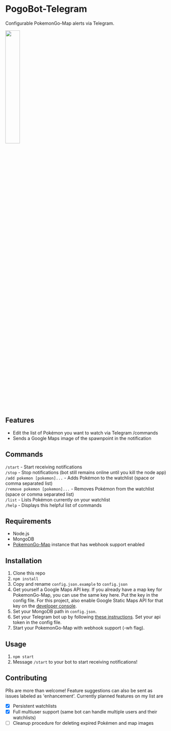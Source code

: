 PogoBot-Telegram
================

Configurable PokemonGo-Map alerts via Telegram.

<img src=http://i.imgur.com/7zscpP7.png width=30% height=30%>

Features
--------

* Edit the list of Pokémon you want to watch via Telegram /commands
* Sends a Google Maps image of the spawnpoint in the notification

Commands
--------

`/start` - Start receiving notifications  
`/stop` - Stop notifications (bot still remains online until you kill the node app)  
`/add pokemon [pokemon]...` - Adds Pokémon to the watchlist (space or comma separated list)  
`/remove pokemon [pokemon]...` - Removes Pokémon from the watchlist (space or comma separated list)  
`/list` - Lists Pokémon currently on your watchlist  
`/help` - Displays this helpful list of commands

Requirements
------------

* Node.js
* MongoDB
* [PokemonGo-Map](https://github.com/PokemonGoMap/PokemonGo-Map) instance that has webhook support enabled

Installation
------------

1. Clone this repo
2. `npm install`
3. Copy and rename `config.json.example` to `config.json`
4. Get yourself a Google Maps API key. If you already have a map key for PokemonGo-Map, you can use the same key here. Put the key in the config file. For this project, also enable Google Static Maps API for that key on the [developer console](https://console.developers.google.com/apis/dashboard).
5. Set your MongoDB path in `config.json`.
6. Set your Telegram bot up by following [these instructions](https://core.telegram.org/bots#3-how-do-i-create-a-bot). Set your api token in the config file.
7. Start your PokemonGo-Map with webhook support (-wh flag).

Usage
-----

1. `npm start`
2. Message `/start` to your bot to start receiving notifications!

Contributing
------------

PRs are more than welcome! Feature suggestions can also be sent as issues labeled as 'enhancement'.
Currently planned features on my list are

- [x] Persistent watchlists
- [x] Full multiuser support (same bot can handle multiple users and their watchlists)
- [ ] Cleanup procedure for deleting expired Pokémen and map images
